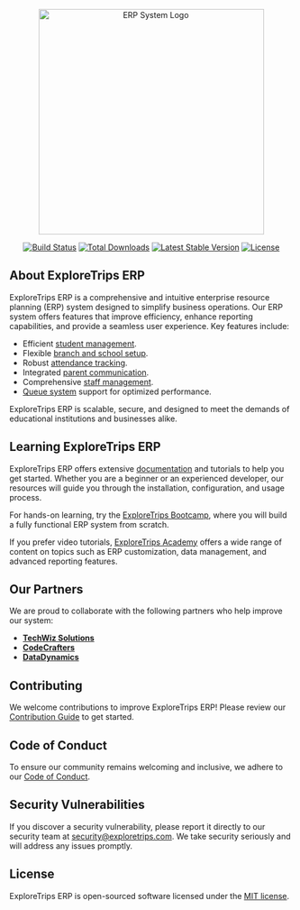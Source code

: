 <p align="center"><a href="https://exploretrips.com" target="_blank"><img src="https://yourcompanylogo.com/logo.svg" width="400" alt="ERP System Logo"></a></p>

<p align="center">
<a href="https://github.com/ExploreTrips/ExploretripsIntegratedERP/actions"><img src="https://github.com/ExploreTrips/ExploretripsIntegratedERP/workflows/tests/badge.svg" alt="Build Status"></a>
<a href="https://packagist.org/packages/exploretrips/erp"><img src="https://img.shields.io/packagist/dt/exploretrips/erp" alt="Total Downloads"></a>
<a href="https://packagist.org/packages/exploretrips/erp"><img src="https://img.shields.io/packagist/v/exploretrips/erp" alt="Latest Stable Version"></a>
<a href="https://packagist.org/packages/exploretrips/erp"><img src="https://img.shields.io/packagist/l/exploretrips/erp" alt="License"></a>
</p>

## About ExploreTrips ERP

ExploreTrips ERP is a comprehensive and intuitive enterprise resource planning (ERP) system designed to simplify business operations. Our ERP system offers features that improve efficiency, enhance reporting capabilities, and provide a seamless user experience. Key features include:

- Efficient [student management](https://exploretrips.com/docs/student-management).
- Flexible [branch and school setup](https://exploretrips.com/docs/branch-setup).
- Robust [attendance tracking](https://exploretrips.com/docs/attendance).
- Integrated [parent communication](https://exploretrips.com/docs/parent-communication).
- Comprehensive [staff management](https://exploretrips.com/docs/staff-management).
- [Queue system](https://exploretrips.com/docs/queue-system) support for optimized performance.

ExploreTrips ERP is scalable, secure, and designed to meet the demands of educational institutions and businesses alike.

## Learning ExploreTrips ERP

ExploreTrips ERP offers extensive [documentation](https://exploretrips.com/docs) and tutorials to help you get started. Whether you are a beginner or an experienced developer, our resources will guide you through the installation, configuration, and usage process.

For hands-on learning, try the [ExploreTrips Bootcamp](https://bootcamp.exploretrips.com), where you will build a fully functional ERP system from scratch.

If you prefer video tutorials, [ExploreTrips Academy](https://academy.exploretrips.com) offers a wide range of content on topics such as ERP customization, data management, and advanced reporting features.

## Our Partners

We are proud to collaborate with the following partners who help improve our system:

- **[TechWiz Solutions](https://techwizsolutions.com)**  
- **[CodeCrafters](https://codecrafters.com)**  
- **[DataDynamics](https://datadynamics.com)**

## Contributing

We welcome contributions to improve ExploreTrips ERP! Please review our [Contribution Guide](https://exploretrips.com/docs/contributing) to get started.

## Code of Conduct

To ensure our community remains welcoming and inclusive, we adhere to our [Code of Conduct](https://exploretrips.com/docs/conduct).

## Security Vulnerabilities

If you discover a security vulnerability, please report it directly to our security team at [security@exploretrips.com](mailto:security@exploretrips.com). We take security seriously and will address any issues promptly.

## License

ExploreTrips ERP is open-sourced software licensed under the [MIT license](https://opensource.org/licenses/MIT).


